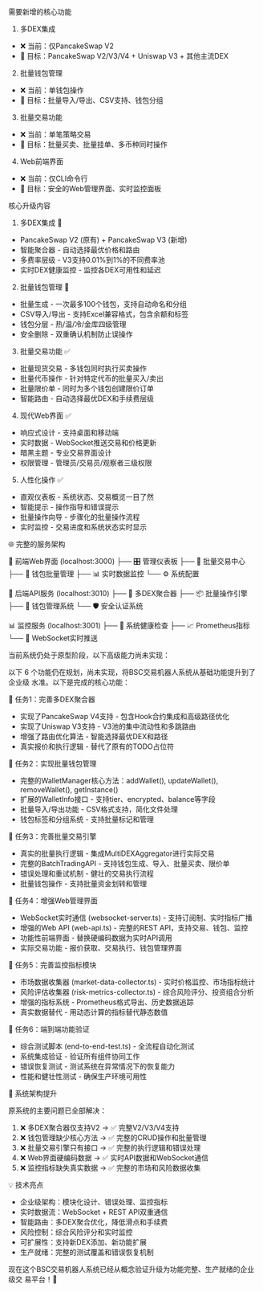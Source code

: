 需要新增的核心功能

  1. 多DEX集成

  - ❌ 当前：仅PancakeSwap V2
  - 🚧 目标：PancakeSwap V2/V3/V4 + Uniswap V3 + 其他主流DEX

  2. 批量钱包管理

  - ❌ 当前：单钱包操作
  - 🚧 目标：批量导入/导出、CSV支持、钱包分组

  3. 批量交易功能

  - ❌ 当前：单笔策略交易
  - 🚧 目标：批量买卖、批量挂单、多币种同时操作

  4. Web前端界面

  - ❌ 当前：仅CLI命令行
  - 🚧 目标：安全的Web管理界面、实时监控面板


  核心升级内容

  1. 多DEX集成 🚧

  - PancakeSwap V2 (原有) + PancakeSwap V3 (新增)
  - 智能聚合器 - 自动选择最优价格和路由
  - 多费率层级 - V3支持0.01%到1%的不同费率池
  - 实时DEX健康监控 - 监控各DEX可用性和延迟

  2. 批量钱包管理 🚧

  - 批量生成 - 一次最多100个钱包，支持自动命名和分组
  - CSV导入/导出 - 支持Excel兼容格式，包含余额和标签
  - 钱包分层 - 热/温/冷/金库四级管理
  - 安全删除 - 双重确认机制防止误操作

  3. 批量交易功能 ✅

  - 批量现货交易 - 多钱包同时执行买卖操作
  - 批量代币操作 - 针对特定代币的批量买入/卖出
  - 批量限价单 - 同时为多个钱包创建限价订单
  - 智能路由 - 自动选择最优DEX和手续费层级

  4. 现代Web界面 ✅

  - 响应式设计 - 支持桌面和移动端
  - 实时数据 - WebSocket推送交易和价格更新
  - 暗黑主题 - 专业交易界面设计
  - 权限管理 - 管理员/交易员/观察者三级权限

  5. 人性化操作 ✅

  - 直观仪表板 - 系统状态、交易概览一目了然
  - 智能提示 - 操作指导和错误提示
  - 批量操作向导 - 步骤化的批量操作流程
  - 实时监控 - 交易进度和系统状态实时显示

  🌐 完整的服务架构

  📡 前端Web界面 (localhost:3000)
  ├── 🎛️ 管理仪表板
  ├── 💱 批量交易中心
  ├── 👛 钱包批量管理
  ├── 📊 实时数据监控
  └── ⚙️ 系统配置

  🔗 后端API服务 (localhost:3010)
  ├── 🔄 多DEX聚合器
  ├── 📦 批量操作引擎
  ├── 💼 钱包管理系统
  └── 🛡️ 安全认证系统

  📊 监控服务 (localhost:3001)
  ├── 💓 系统健康检查
  ├── 📈 Prometheus指标
  └── 🔌 WebSocket实时推送





当前系统仍处于原型阶段，以下高级能力尚未实现：

以下 6 个功能仍在规划，尚未实现，将BSC交易机器人系统从基础功能提升到了企业级
  水准。以下是完成的核心功能：

  🚧 任务1：完善多DEX聚合器

  - 实现了PancakeSwap V4支持 - 包含Hook合约集成和高级路径优化
  - 实现了Uniswap V3支持 - V3池的集中流动性和多跳路由
  - 增强了路由优化算法 - 智能选择最优DEX和路径
  - 真实报价和执行逻辑 - 替代了原有的TODO占位符

  🚧 任务2：实现批量钱包管理

  - 完整的WalletManager核心方法：addWallet(), updateWallet(),
  removeWallet(), getInstance()
  - 扩展的WalletInfo接口 - 支持tier、encrypted、balance等字段
  - 批量导入/导出功能 - CSV格式支持，简化文件处理
  - 钱包标签和分组系统 - 支持批量标记和管理

  🚧 任务3：完善批量交易引擎

  - 真实的批量执行逻辑 - 集成MultiDEXAggregator进行实际交易
  - 完整的BatchTradingAPI - 支持钱包生成、导入、批量买卖、限价单
  - 错误处理和重试机制 - 健壮的交易执行流程
  - 批量钱包操作 - 支持批量资金划转和管理

  🚧 任务4：增强Web管理界面

  - WebSocket实时通信 (websocket-server.ts) - 支持订阅制、实时指标广播
  - 增强的Web API (web-api.ts) - 完整的REST API，支持交易、钱包、监控
  - 功能性前端界面 - 替换硬编码数据为实时API调用
  - 实际交易功能 - 报价获取、交易执行、钱包管理界面

  🚧 任务5：完善监控指标模块

  - 市场数据收集器 (market-data-collector.ts) - 实时价格监控、市场指标统计
  - 风险评估收集器 (risk-metrics-collector.ts) - 综合风险评分、投资组合分析
  - 增强的指标系统 - Prometheus格式导出、历史数据追踪
  - 真实数据替代 - 用动态计算的指标替代静态数值

  🚧 任务6：端到端功能验证

  - 综合测试脚本 (end-to-end-test.ts) - 全流程自动化测试
  - 系统集成验证 - 验证所有组件协同工作
  - 错误恢复测试 - 测试系统在异常情况下的恢复能力
  - 性能和健壮性测试 - 确保生产环境可用性

  🚀 系统架构提升

  原系统的主要问题已全部解决：

  1. ❌ 多DEX聚合器仅支持V2 → ✅ 完整V2/V3/V4支持
  2. ❌ 钱包管理缺少核心方法 → ✅ 完整的CRUD操作和批量管理
  3. ❌ 批量交易引擎只有接口 → ✅ 完整的执行逻辑和错误处理
  4. ❌ Web界面硬编码数据 → ✅ 实时API数据和WebSocket通信
  5. ❌ 监控指标缺失真实数据 → ✅ 完整的市场和风险数据收集

  💡 技术亮点

  - 企业级架构：模块化设计、错误处理、监控指标
  - 实时数据流：WebSocket + REST API双重通信
  - 智能路由：多DEX聚合优化，降低滑点和手续费
  - 风险控制：综合风险评分和实时监控
  - 可扩展性：支持新DEX添加、新功能扩展
  - 生产就绪：完整的测试覆盖和错误恢复机制

  现在这个BSC交易机器人系统已经从概念验证升级为功能完整、生产就绪的企业级交
  易平台！🎯
